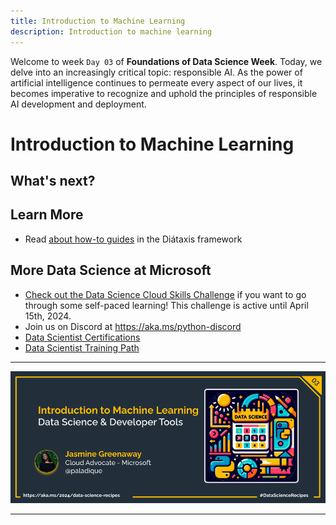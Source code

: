 ```yaml
---
title: Introduction to Machine Learning
description: Introduction to machine learning
---
```


Welcome to week  `Day 03` of **Foundations of Data Science Week**. Today, we delve into an increasingly critical topic: responsible AI. As the power of artificial intelligence continues to permeate every aspect of our lives, it becomes imperative to recognize and uphold the principles of responsible AI development and deployment.

# Introduction to Machine Learning

## What's next?

## Learn More

- Read [about how-to guides](https://diataxis.fr/how-to-guides/) in the Diátaxis framework

## More Data Science at Microsoft

- [Check out the Data Science Cloud Skills Challenge](https://aka.ms/python/DataScienceDay/CSC) if you want to go through some self-paced learning! This challenge is active until April 15th, 2024.
- Join us on Discord at https://aka.ms/python-discord
- [Data Scientist Certifications](https://learn.microsoft.com/credentials/certifications/roles/data-scientist)
- [Data Scientist Training Path](https://learn.microsoft.com/training/career-paths/data-scientist)


<!-- for DEV.TO
---
title: Introduction to Machine Learning
published: false
description:
tags: data science, machine learning, python
series: 14 Days of Data Science
canonical_url: https://aka.ms/
cover_image:
--- -->

---

![Banner For Week 1 Post 3](./img/banners/DataScienceDay-Foundations-3.png)

---